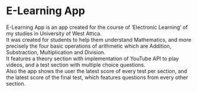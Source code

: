 # E-Learning App
E-Learning App is an app created for the course of ‘Electronic Learning’ of my studies in University of West Attica.<br /> 
It was created for students to help them understand Mathematics, and more precisely the four basic operations of arithmetic which are Addition, Substraction, Multiplication and Division. <br /> 
It features a theory section with implementation of YouTube API to play videos, and a test section with multiple choice questions.<br /> 
Also the app shows the user the latest score of every test per section, and the latest score of the final test, which features questions from every other section.
